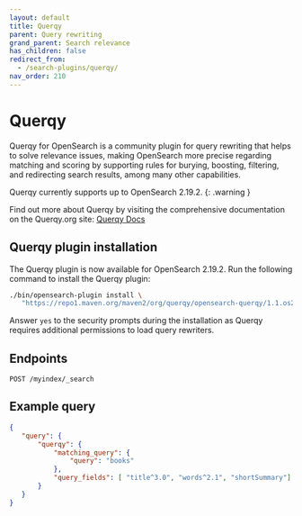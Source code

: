 ```yaml
---
layout: default
title: Querqy
parent: Query rewriting
grand_parent: Search relevance
has_children: false
redirect_from:
  - /search-plugins/querqy/
nav_order: 210
---
```


# Querqy

Querqy for OpenSearch is a community plugin for query rewriting that helps to solve relevance issues, making OpenSearch more precise regarding matching and scoring by supporting rules for burying, boosting, filtering, and redirecting search results, among many other capabilities.

Querqy currently supports up to OpenSearch 2.19.2.
{: .warning }

Find out more about Querqy by visiting the comprehensive documentation on the Querqy.org site: [Querqy Docs](https://docs.querqy.org/querqy/index.html)


## Querqy plugin installation

The Querqy plugin is now available for OpenSearch 2.19.2. Run the following command to install the Querqy plugin:

````bash
./bin/opensearch-plugin install \
   "https://repo1.maven.org/maven2/org/querqy/opensearch-querqy/1.1.os2.19.2/opensearch-querqy-1.1.os2.19.2.zip"
````

Answer `yes` to the security prompts during the installation as Querqy requires additional permissions to load query rewriters.


## Endpoints

```
POST /myindex/_search
```

## Example query

````json
{
   "query": {
       "querqy": {
           "matching_query": {
               "query": "books"
           },
           "query_fields": [ "title^3.0", "words^2.1", "shortSummary"]
       }
   }
}
````
